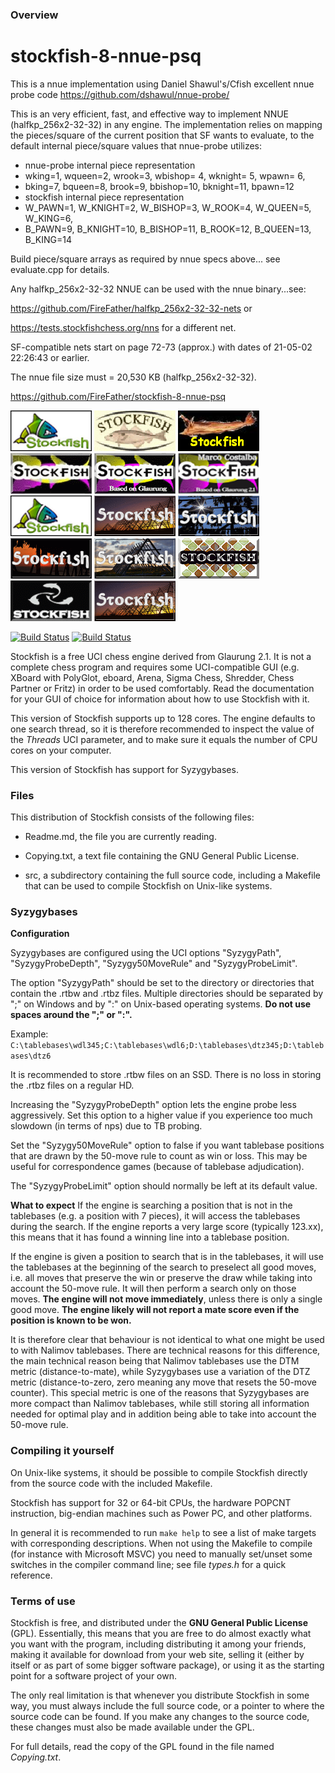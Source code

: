 ### Overview
# stockfish-8-nnue-psq

This is a nnue implementation using Daniel Shawul's/Cfish excellent nnue probe code https://github.com/dshawul/nnue-probe/

This is an very efficient, fast, and effective way to implement NNUE (halfkp_256x2-32-32) in any engine.
The implementation relies on mapping the pieces/square of the current position that SF wants to evaluate, to the default internal 
piece/square values that nnue-probe utilizes:
	

* 	nnue-probe internal piece representation
*	wking=1, wqueen=2, wrook=3, wbishop= 4, wknight= 5, wpawn= 6,
*	bking=7, bqueen=8, brook=9, bbishop=10, bknight=11, bpawn=12
*	stockfish internal piece representation
*	W_PAWN=1, W_KNIGHT=2, W_BISHOP=3, W_ROOK=4, W_QUEEN=5, W_KING=6,
*	B_PAWN=9, B_KNIGHT=10, B_BISHOP=11, B_ROOK=12, B_QUEEN=13, B_KING=14

Build piece/square arrays as required by nnue specs above...
see evaluate.cpp for details.

Any halfkp_256x2-32-32 NNUE can be used with the nnue binary...see:

https://github.com/FireFather/halfkp_256x2-32-32-nets or

https://tests.stockfishchess.org/nns for a different net.

SF-compatible nets start on page 72-73 (approx.) with dates of 21-05-02 22:26:43 or earlier.

The nnue file size must = 20,530 KB (halfkp_256x2-32-32).

https://github.com/FireFather/stockfish-8-nnue-psq


![alt tag](https://raw.githubusercontent.com/FireFather/stockfish-8-nnue-psq/master/logos/stockfish_1.bmp)
![alt tag](https://raw.githubusercontent.com/FireFather/stockfish-8-nnue-psq/master/logos/stockfish_2.bmp)
![alt tag](https://raw.githubusercontent.com/FireFather/stockfish-8-nnue-psq/master/logos/stockfish_3.bmp)
![alt tag](https://raw.githubusercontent.com/FireFather/stockfish-8-nnue-psq/master/logos/stockfish_4.bmp)
![alt tag](https://raw.githubusercontent.com/FireFather/stockfish-8-nnue-psq/master/logos/stockfish_5.bmp)
![alt tag](https://raw.githubusercontent.com/FireFather/stockfish-8-nnue-psq/master/logos/stockfish_6.bmp)
![alt tag](https://raw.githubusercontent.com/FireFather/stockfish-8-nnue-psq/master/logos/stockfish_7.bmp)
![alt tag](https://raw.githubusercontent.com/FireFather/stockfish-8-nnue-psq/master/logos/stockfish_8.bmp)
![alt tag](https://raw.githubusercontent.com/FireFather/stockfish-8-nnue-psq/master/logos/stockfish_9.bmp)
![alt tag](https://raw.githubusercontent.com/FireFather/stockfish-8-nnue-psq/master/logos/stockfish_10.bmp)
![alt tag](https://raw.githubusercontent.com/FireFather/stockfish-8-nnue-psq/master/logos/stockfish_11.bmp)
![alt tag](https://raw.githubusercontent.com/FireFather/stockfish-8-nnue-psq/master/logos/stockfish_12.bmp)
![alt tag](https://raw.githubusercontent.com/FireFather/stockfish-8-nnue-psq/master/logos/stockfish_13.bmp)
![alt tag](https://raw.githubusercontent.com/FireFather/stockfish-8-nnue-psq/master/logos/stockfish_14.bmp)


[![Build Status](https://travis-ci.org/official-stockfish/Stockfish.svg?branch=master)](https://travis-ci.org/official-stockfish/Stockfish)
[![Build Status](https://ci.appveyor.com/api/projects/status/github/official-stockfish/Stockfish?svg=true)](https://ci.appveyor.com/project/mcostalba/stockfish)

Stockfish is a free UCI chess engine derived from Glaurung 2.1. It is
not a complete chess program and requires some UCI-compatible GUI
(e.g. XBoard with PolyGlot, eboard, Arena, Sigma Chess, Shredder, Chess
Partner or Fritz) in order to be used comfortably. Read the
documentation for your GUI of choice for information about how to use
Stockfish with it.

This version of Stockfish supports up to 128 cores. The engine defaults
to one search thread, so it is therefore recommended to inspect the value of
the *Threads* UCI parameter, and to make sure it equals the number of CPU
cores on your computer.

This version of Stockfish has support for Syzygybases.


### Files

This distribution of Stockfish consists of the following files:

  * Readme.md, the file you are currently reading.

  * Copying.txt, a text file containing the GNU General Public License.

  * src, a subdirectory containing the full source code, including a Makefile
    that can be used to compile Stockfish on Unix-like systems.


### Syzygybases

**Configuration**

Syzygybases are configured using the UCI options "SyzygyPath",
"SyzygyProbeDepth", "Syzygy50MoveRule" and "SyzygyProbeLimit".

The option "SyzygyPath" should be set to the directory or directories that
contain the .rtbw and .rtbz files. Multiple directories should be
separated by ";" on Windows and by ":" on Unix-based operating systems.
**Do not use spaces around the ";" or ":".**

Example: `C:\tablebases\wdl345;C:\tablebases\wdl6;D:\tablebases\dtz345;D:\tablebases\dtz6`

It is recommended to store .rtbw files on an SSD. There is no loss in
storing the .rtbz files on a regular HD.

Increasing the "SyzygyProbeDepth" option lets the engine probe less
aggressively. Set this option to a higher value if you experience too much
slowdown (in terms of nps) due to TB probing.

Set the "Syzygy50MoveRule" option to false if you want tablebase positions
that are drawn by the 50-move rule to count as win or loss. This may be useful
for correspondence games (because of tablebase adjudication).

The "SyzygyProbeLimit" option should normally be left at its default value.

**What to expect**
If the engine is searching a position that is not in the tablebases (e.g.
a position with 7 pieces), it will access the tablebases during the search.
If the engine reports a very large score (typically 123.xx), this means
that it has found a winning line into a tablebase position.

If the engine is given a position to search that is in the tablebases, it
will use the tablebases at the beginning of the search to preselect all
good moves, i.e. all moves that preserve the win or preserve the draw while
taking into account the 50-move rule.
It will then perform a search only on those moves. **The engine will not move
immediately**, unless there is only a single good move. **The engine likely
will not report a mate score even if the position is known to be won.**

It is therefore clear that behaviour is not identical to what one might
be used to with Nalimov tablebases. There are technical reasons for this
difference, the main technical reason being that Nalimov tablebases use the
DTM metric (distance-to-mate), while Syzygybases use a variation of the
DTZ metric (distance-to-zero, zero meaning any move that resets the 50-move
counter). This special metric is one of the reasons that Syzygybases are
more compact than Nalimov tablebases, while still storing all information
needed for optimal play and in addition being able to take into account
the 50-move rule.


### Compiling it yourself

On Unix-like systems, it should be possible to compile Stockfish
directly from the source code with the included Makefile.

Stockfish has support for 32 or 64-bit CPUs, the hardware POPCNT
instruction, big-endian machines such as Power PC, and other platforms.

In general it is recommended to run `make help` to see a list of make
targets with corresponding descriptions. When not using the Makefile to
compile (for instance with Microsoft MSVC) you need to manually
set/unset some switches in the compiler command line; see file *types.h*
for a quick reference.


### Terms of use

Stockfish is free, and distributed under the **GNU General Public License**
(GPL). Essentially, this means that you are free to do almost exactly
what you want with the program, including distributing it among your
friends, making it available for download from your web site, selling
it (either by itself or as part of some bigger software package), or
using it as the starting point for a software project of your own.

The only real limitation is that whenever you distribute Stockfish in
some way, you must always include the full source code, or a pointer
to where the source code can be found. If you make any changes to the
source code, these changes must also be made available under the GPL.

For full details, read the copy of the GPL found in the file named
*Copying.txt*.
